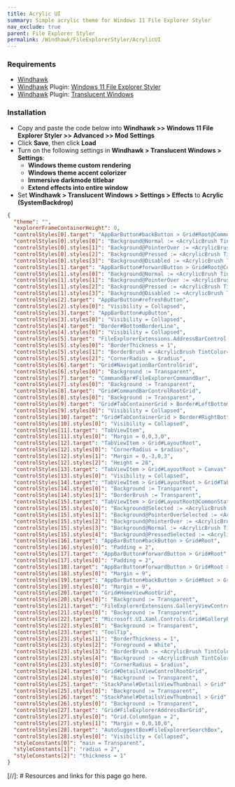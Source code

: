 ```yaml
---
title: Acrylic UI
summary: Simple acrylic theme for Windows 11 File Explorer Styler
nav_exclude: true
parent: File Explorer Styler
permalink: /Windhawk/FileExplorerStyler/AcrylicUI
---
```


### Requirements

- [Windhawk] 
- [Windhawk] Plugin: [Windows 11 File Explorer Styler]
- [Windhawk] Plugin: [Translucent Windows]

### Installation

- Copy and paste the code below into **Windhawk >>  Windows 11 File Explorer Styler >> Advanced >> Mod Settings**
- Click **Save**, then click **Load**
- Turn on the following settings in **Windhawk > Translucent Windows > Settings**:
  - **Windows theme custom rendering**
  - **Windows theme accent colorizer**
  - **Immersive darkmode titlebar**
  - **Extend effects into entire window**
- Set **Windhawk > Translucent Windows > Settings > Effects** to **Acrylic (SystemBackdrop)**

```json
{
  "theme": "",
  "explorerFrameContainerHeight": 0,
  "controlStyles[0].target": "AppBarButton#backButton > Grid#Root@CommonStates > Border#AppBarButtonInnerBorder",
  "controlStyles[0].styles[0]": "Background@Normal := <AcrylicBrush TintColor=\"Transparent\" Opacity=\"0.07\"/>",
  "controlStyles[0].styles[1]": "Background@PointerOver := <AcrylicBrush TintColor=\"{ThemeResource SystemAltLowColor}\" Opacity=\"0.12\"/>",
  "controlStyles[0].styles[2]": "Background@Pressed := <AcrylicBrush TintColor=\"Transparent\" Opacity=\"0.12\"/>",
  "controlStyles[0].styles[3]": "Background@Disabled := <AcrylicBrush TintColor=\"Transparent\" Opacity=\"0.05\"/>",
  "controlStyles[1].target": "AppBarButton#forwardButton > Grid#Root@CommonStates > Border#AppBarButtonInnerBorder",
  "controlStyles[1].styles[0]": "Background@Normal := <AcrylicBrush TintColor=\"Transparent\" Opacity=\"0.05\"/>",
  "controlStyles[1].styles[1]": "Background@PointerOver := <AcrylicBrush TintColor=\"{ThemeResource SystemAltLowColor}\" Opacity=\"0.12\"/>",
  "controlStyles[1].styles[2]": "Background@Pressed := <AcrylicBrush TintColor=\"Transparent\" Opacity=\"0.12\"/>",
  "controlStyles[1].styles[3]": "Background@Disabled := <AcrylicBrush TintColor=\"Transparent\" Opacity=\"0.05\"/>",
  "controlStyles[2].target": "AppBarButton#refreshButton",
  "controlStyles[2].styles[0]": "Visibility = Collapsed",
  "controlStyles[3].target": "AppBarButton#upButton",
  "controlStyles[3].styles[0]": "Visibility = Collapsed",
  "controlStyles[4].target": "Border#BottomBorderLine",
  "controlStyles[4].styles[0]": "Visibility = Collapsed",
  "controlStyles[5].target": "FileExplorerExtensions.AddressBarControl > Grid#PART_LayoutRoot > Grid#NormalModeGrid",
  "controlStyles[5].styles[0]": "BorderThickness = 1",
  "controlStyles[5].styles[1]": "BorderBrush = <AcrylicBrush TintColor=\"Transparent\" Opacity=\"0.5\" />",
  "controlStyles[5].styles[2]": "CornerRadius = $radius",
  "controlStyles[6].target": "Grid#NavigationBarControlGrid",
  "controlStyles[6].styles[0]": "Background := Transparent",
  "controlStyles[7].target": "CommandBar#FileExplorerCommandBar",
  "controlStyles[7].styles[0]": "Background := Transparent",
  "controlStyles[8].target": "Grid#CommandBarControlRootGrid",
  "controlStyles[8].styles[0]": "Background := Transparent",
  "controlStyles[9].target": "Grid#TabContainerGrid > Border#LeftBottomBorderLine",
  "controlStyles[9].styles[0]": "Visibility = Collapsed",
  "controlStyles[10].target": "Grid#TabContainerGrid > Border#RightBottomBorderLine",
  "controlStyles[10].styles[0]": "Visibility = Collapsed",
  "controlStyles[11].target": "TabViewItem",
  "controlStyles[11].styles[0]": "Margin = 0,0,3,0",
  "controlStyles[12].target": "TabViewItem > Grid#LayoutRoot",
  "controlStyles[12].styles[0]": "CornerRadius = $radius",
  "controlStyles[12].styles[1]": "Margin = 0,-3,0,3",
  "controlStyles[12].styles[2]": "Height = 28",
  "controlStyles[13].target": "TabViewItem > Grid#LayoutRoot > Canvas",
  "controlStyles[13].styles[0]": "Visibility = Collapsed",
  "controlStyles[14].target": "TabViewItem > Grid#LayoutRoot > Grid#TabContainer",
  "controlStyles[14].styles[0]": "Background := Transparent",
  "controlStyles[14].styles[1]": "BorderBrush := Transparent",
  "controlStyles[15].target": "TabViewItem > Grid#LayoutRoot@CommonStates",
  "controlStyles[15].styles[0]": "Background@Selected := <AcrylicBrush TintColor=\"{ThemeResource SystemAltLowColor}\" Opacity=\"0.35\" />",
  "controlStyles[15].styles[1]": "Background@PointerOverSelected := <AcrylicBrush TintColor=\"{ThemeResource SystemAltLowColor}\" Opacity=\"0.35\" />",
  "controlStyles[15].styles[2]": "Background@PointerOver := <AcrylicBrush TintColor=\"{ThemeResource SystemAltLowColor}\" Opacity=\"0.13\" />",
  "controlStyles[15].styles[3]": "Background@Normal := <AcrylicBrush TintColor=\"Transparent\" Opacity=\"0.05\" />",
  "controlStyles[15].styles[4]": "Background@PressedSelected := <AcrylicBrush TintColor=\"{ThemeResource SystemAltLowColor}\" Opacity=\"0.35\" />",
  "controlStyles[16].target": "AppBarButton#backButton > Grid#Root",
  "controlStyles[16].styles[0]": "Padding = 2",
  "controlStyles[17].target": "AppBarButton#forwardButton > Grid#Root",
  "controlStyles[17].styles[0]": "Padding = 2",
  "controlStyles[18].target": "AppBarButton#forwardButton > Grid#Root > Grid#ContentRoot > Viewbox#ContentViewbox",
  "controlStyles[18].styles[0]": "Margin = 9",
  "controlStyles[19].target": "AppBarButton#backButton > Grid#Root > Grid#ContentRoot > Viewbox#ContentViewbox",
  "controlStyles[19].styles[0]": "Margin = 9",
  "controlStyles[20].target": "Grid#HomeViewRootGrid",
  "controlStyles[20].styles[0]": "Background := Transparent",
  "controlStyles[21].target": "FileExplorerExtensions.GalleryViewControl#GalleryViewControl > Grid",
  "controlStyles[21].styles[0]": "Background := Transparent",
  "controlStyles[22].target": "Microsoft.UI.Xaml.Controls.Grid#GalleryRootGrid",
  "controlStyles[22].styles[0]": "Background := Transparent",
  "controlStyles[23].target": "ToolTip",
  "controlStyles[23].styles[1]": "BorderThickness = 1",
  "controlStyles[23].styles[2]": "Foreground = White",
  "controlStyles[23].styles[3]": "BorderBrush := <AcrylicBrush TintColor=\"Transparent\" Opacity=\"0.8\" />",
  "controlStyles[23].styles[4]": "Background := <AcrylicBrush TintColor=\"Transparent\" Opacity=\"0.4\" />",
  "controlStyles[23].styles[0]": "CornerRadius = $radius",
  "controlStyles[24].target": "Grid#DetailsViewControlRootGrid",
  "controlStyles[24].styles[0]": "Background := Transparent",
  "controlStyles[25].target": "StackPanel#DetailsViewThumbnail > Grid",
  "controlStyles[25].styles[0]": "Background := Transparent",
  "controlStyles[26].target": "StackPanel#DetailsViewThumbnail > Grid",
  "controlStyles[26].styles[0]": "Background := Transparent",
  "controlStyles[27].target": "Grid#FileExplorerAddressBarGrid",
  "controlStyles[27].styles[0]": "Grid.ColumnSpan = 2",
  "controlStyles[27].styles[1]": "Margin = 0,0,10,0",
  "controlStyles[28].target": "AutoSuggestBox#FileExplorerSearchBox",
  "controlStyles[28].styles[0]": "Visibility = Collapsed",
  "styleConstants[0]": "main = Transparent",
  "styleConstants[1]": "radius = 2",
  "styleConstants[2]": "thickness = 1"
}
```

<!-- ////////////////////////////////////////////////////////////////////////////////////////////////////////////////////// -->

[//]: # Resources and links for this page go here.

[Windhawk]: https://windhawk.net/
[Windows 11 File Explorer Styler]: https://windhawk.net/mods/windows-11-file-explorer-styler
[Translucent Windows]: https://windhawk.net/mods/translucent-windows

<!-- ////////////////////////////////////////////////////////////////////////////////////////////////////////////////////// -->